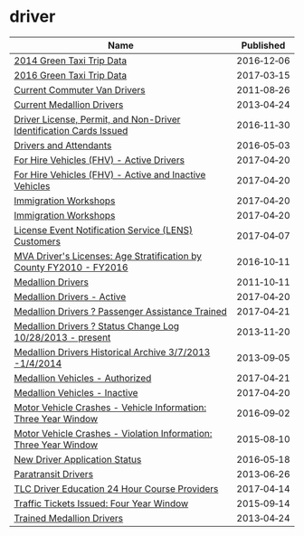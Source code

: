 # driver

Name | Published
---- | ---------
[2014 Green Taxi Trip Data](../datasets/2np7-5jsg.md) | 2016&#x2011;12&#x2011;06
[2016 Green Taxi Trip Data](../datasets/hvrh-b6nb.md) | 2017&#x2011;03&#x2011;15
[Current Commuter Van Drivers](../datasets/mf6v-bdzr.md) | 2011&#x2011;08&#x2011;26
[Current Medallion Drivers](../datasets/s22f-jsd4.md) | 2013&#x2011;04&#x2011;24
[Driver License, Permit, and Non-Driver Identification Cards Issued](../datasets/a4s2-d9tt.md) | 2016&#x2011;11&#x2011;30
[Drivers and Attendants](../datasets/4tqt-y424.md) | 2016&#x2011;05&#x2011;03
[For Hire Vehicles (FHV) - Active Drivers](../datasets/xjfq-wh2d.md) | 2017&#x2011;04&#x2011;20
[For Hire Vehicles (FHV) - Active and Inactive Vehicles](../datasets/8wbx-tsch.md) | 2017&#x2011;04&#x2011;20
[Immigration Workshops](../datasets/2in3-5b7t.md) | 2017&#x2011;04&#x2011;20
[Immigration Workshops](../datasets/2in3-5b7t.md) | 2017&#x2011;04&#x2011;20
[License Event Notification Service (LENS) Customers](../datasets/tt84-bydt.md) | 2017&#x2011;04&#x2011;07
[MVA Driver's Licenses: Age Stratification by County FY2010 - FY2016](../datasets/hyut-sfvk.md) | 2016&#x2011;10&#x2011;11
[Medallion Drivers](../datasets/iux8-53rc.md) | 2011&#x2011;10&#x2011;11
[Medallion Drivers - Active](../datasets/jb3k-j3gp.md) | 2017&#x2011;04&#x2011;20
[Medallion Drivers ? Passenger Assistance Trained](../datasets/td5q-ry6d.md) | 2017&#x2011;04&#x2011;21
[Medallion Drivers ? Status Change Log 10/28/2013 - present](../datasets/sjfe-fppp.md) | 2013&#x2011;11&#x2011;20
[Medallion Drivers Historical Archive 3/7/2013 -1/4/2014](../datasets/n776-dsqy.md) | 2013&#x2011;09&#x2011;05
[Medallion Vehicles - Authorized](../datasets/rhe8-mgbb.md) | 2017&#x2011;04&#x2011;21
[Medallion Vehicles - Inactive](../datasets/jgtb-hmpg.md) | 2017&#x2011;04&#x2011;20
[Motor Vehicle Crashes - Vehicle Information: Three Year Window](../datasets/xe9x-a24f.md) | 2016&#x2011;09&#x2011;02
[Motor Vehicle Crashes - Violation Information: Three Year Window](../datasets/abfj-y7uq.md) | 2015&#x2011;08&#x2011;10
[New Driver Application Status](../datasets/dpec-ucu7.md) | 2016&#x2011;05&#x2011;18
[Paratransit Drivers](../datasets/8bqd-u9ta.md) | 2013&#x2011;06&#x2011;26
[TLC Driver Education 24 Hour Course Providers](../datasets/wzur-rhz9.md) | 2017&#x2011;04&#x2011;14
[Traffic Tickets Issued: Four Year Window](../datasets/q4hy-kbtf.md) | 2015&#x2011;09&#x2011;14
[Trained Medallion Drivers](../datasets/m4pf-wpkz.md) | 2013&#x2011;04&#x2011;24

